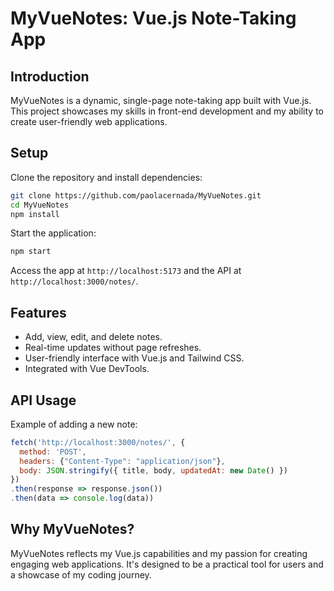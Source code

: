 # MyVueNotes: Vue.js Note-Taking App

## Introduction
MyVueNotes is a dynamic, single-page note-taking app built with Vue.js. This project showcases my skills in front-end development and my ability to create user-friendly web applications.

## Setup
Clone the repository and install dependencies:
```bash
git clone https://github.com/paolacernada/MyVueNotes.git
cd MyVueNotes
npm install
```

Start the application:
```bash
npm start
```
Access the app at `http://localhost:5173` and the API at `http://localhost:3000/notes/`.

## Features
- Add, view, edit, and delete notes.
- Real-time updates without page refreshes.
- User-friendly interface with Vue.js and Tailwind CSS.
- Integrated with Vue DevTools.

## API Usage
Example of adding a new note:
```javascript
fetch('http://localhost:3000/notes/', {
  method: 'POST',
  headers: {"Content-Type": "application/json"},
  body: JSON.stringify({ title, body, updatedAt: new Date() })
})
.then(response => response.json())
.then(data => console.log(data))
```

## Why MyVueNotes?
MyVueNotes reflects my Vue.js capabilities and my passion for creating engaging web applications. It's designed to be a practical tool for users and a showcase of my coding journey.

